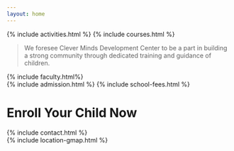 ```yaml
---
layout: home
---
```


<div>
  {% include activities.html %}
  {% include courses.html %}
</div>

<div id="about" class="pure-g">
  <div class="pure-u-1" id="vision">
    <blockquote><i class="fas fa-quote-left fa-1x" aria-hidden="true"></i> We foresee Clever Minds Development Center to be a part in building a strong community through dedicated training and guidance of children. <i class="fas fa-quote-right fa-1x" aria-hidden="true"></i></blockquote>
  </div>
  {% include faculty.html%}
</div>

<div>
  {% include admission.html %}
  {% include school-fees.html %}
</div>

<div id="contact" class="pure-g">
  <h1 class="pure-u-1"> Enroll Your Child Now <i class="fas fa-school" aria-hidden="true"></i></h1>
  <div class="pure-u-1">
    {% include contact.html %}
  </div>

  <div class="pure-u-1">
    {% include location-gmap.html %}
  </div>
</div>
